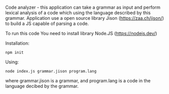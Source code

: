 Code analyzer - this application can take a grammar as input and perform lexical analysis of a code which using the language described by this grammar. Application use a open source library Jison (https://zaa.ch/jison/) to build a JS capable of parsing a code.

To run this code You need to install library Node.JS (https://nodejs.dev/)

Installation:
```
npm init
```

Using:
```
node index.js grammar.jison program.lang
```

where grammar.jison is a grammar, and program.lang is a code in the language decibed by the grammar.
